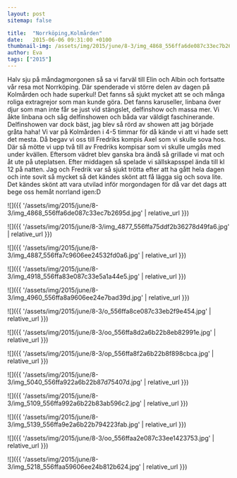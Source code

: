 ```yaml
---
layout: post
sitemap: false

title:  "Norrköping,Kolmården"
date:   2015-06-06 09:31:00 +0100
thumbnail-img: /assets/img/2015/june/8-3/img_4868_556ffa6de087c33ec7b2695d.jpg
author: Eva
tags: ["2015"]
---
```


Halv sju på måndagmorgonen så sa vi farväl till Elin och Albin och fortsatte vår resa mot Norrköping. Där spenderade vi större delen av dagen på Kolmården och hade superkul! Det fanns så sjukt mycket att se och många roliga extragrejor som man kunde göra. Det fanns karuseller, linbana över djur som man inte får se just vid stängslet, delfinshow och massa mer. Vi åkte linbana och såg delfinshowen och båda var väldigt faschinerande. Delfinshowen var dock bäst, jag blev så rörd av showen att jag började gråta haha! Vi var på Kolmården i 4-5 timmar för då kände vi att vi hade sett det mesta. Då begav vi oss till Fredriks kompis Axel som vi skulle sova hos. Där så mötte vi upp två till av Fredriks kompisar som vi skulle umgås med under kvällen. Eftersom vädret blev ganska bra ändå så grillade vi mat och åt ute på uteplatsen. Efter middagen så spelade vi sällskapsspel ända till kl 12 på natten. Jag och Fredrik var så sjukt trötta efter att ha gått hela dagen och inte sovit så mycket så det kändes skönt att få lägga sig och sova lite. Det kändes skönt att vara utvilad inför morgondagen för då var det dags att bege oss hemåt norrland igen:D

![]({{ '/assets/img/2015/june/8-3/img_4868_556ffa6de087c33ec7b2695d.jpg'  | relative_url }})

![]({{ '/assets/img/2015/june/8-3/img_4877_556ffa75ddf2b36278d49fa6.jpg'  | relative_url }})

![]({{ '/assets/img/2015/june/8-3/img_4887_556ffa7c9606ee24532fd0a6.jpg'  | relative_url }})

![]({{ '/assets/img/2015/june/8-3/img_4918_556ffa83e087c33e5a1a44e5.jpg'  | relative_url }})

![]({{ '/assets/img/2015/june/8-3/img_4960_556ffa8a9606ee24e7bad39d.jpg'  | relative_url }})

![]({{ '/assets/img/2015/june/8-3/o_556ffa8ce087c33eb2f9e454.jpg'  | relative_url }})

![]({{ '/assets/img/2015/june/8-3/oo_556ffa8d2a6b22b8eb82991e.jpg'  | relative_url }})

![]({{ '/assets/img/2015/june/8-3/op_556ffa8f2a6b22b8f898cbca.jpg'  | relative_url }})

![]({{ '/assets/img/2015/june/8-3/img_5040_556ffa922a6b22b87d75407d.jpg'  | relative_url }})

![]({{ '/assets/img/2015/june/8-3/img_5109_556ffa992a6b22b83ab596c2.jpg'  | relative_url }})

![]({{ '/assets/img/2015/june/8-3/img_5139_556ffa9e2a6b22b794223fab.jpg'  | relative_url }})

![]({{ '/assets/img/2015/june/8-3/oo_556ffaa2e087c33ee1423753.jpg'  | relative_url }})

![]({{ '/assets/img/2015/june/8-3/img_5218_556ffaa59606ee24b812b624.jpg'  | relative_url }})

